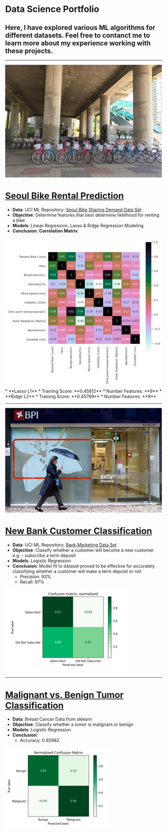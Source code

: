# Data Science Portfolio

## Here, I have explored various ML algorithms for different datasets. Feel free to contanct me to learn more about my experience working with these projects.

***

<img src="images/seoulbikerental.jpg?raw=true"/>

# [Seoul Bike Rental Prediction](https://github.com/lmkwytnicholas/nicholas-lee.github.io/blob/d0d0b9f4aa8f8963ceffdb97a85e67f65b6e6449/Seoul_Bike_Rental_Prediction.ipynb)
* **Data**: UCI ML Repository: [Seoul Bike Sharing Demand Data Set](https://archive.ics.uci.edu/ml/datasets/Seoul+Bike+Sharing+Demand)
* **Objective**: Determine features that best determine likelihood for renting a bike.
* **Models**: Linear Regression, Lasso & Ridge Regression Modeling
* **Conclusion**: 
**Correlation Matrix**
<img src="images/plotCorrMatrix.jpg?raw=true"/>
* **Lasso L1**
* Training Score: **0.45812**
* Number Features: **9**
* **Ridge L2**
* Training Score: **0.45769**
* Number Features: **9**

***

<img src="images/portugesebankcustomer.jpg?raw=true"/>

# [New Bank Customer Classification](https://github.com/lmkwytnicholas/nicholas-lee.github.io/blob/master/New_Bank_Customer_Classification.ipynb)
* **Data**: UCI ML Repository: [Bank Marketing Data Set](https://archive.ics.uci.edu/ml/datasets/Bank+Marketing)
* **Objective**: Classify whether a customer will become a new customer e.g. - subscribe a term deposit
* **Models**: Logistic Regression
* **Conclusion**: Model fit to dataset proved to be effective for accurately classifying whether a customer will make a term deposit or not
	* Precision: 93%
	* Recall: 97% 

<img src="images/bankCustomerConfusionMatrix.jpg?raw=true"/>

***

# [Malignant vs. Benign Tumor Classification](https://github.com/lmkwytnicholas/nal.github.io/blob/master/tumorClassificationLogReg.ipynb)
* **Data**: Breast Cancer Data from sklearn 
* **Objective**: Classify whether a tumor is malignant or benign
* **Models**: Logistic Regression
* **Conclusion**: 
	* Accuracy: 0.92982

<img src="images/tumorConfusionMatrix.jpg?raw=true"/>

